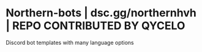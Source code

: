 # Northern-bots | dsc.gg/northernhvh | REPO CONTRIBUTED BY QYCELO
Discord bot templates with many language options
